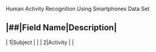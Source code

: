 Human Activity Recognition Using Smartphones Data Set

|##|Field Name|Description|
---------------------------
| 1|Subject   | |
| 2|Activity  | | 
